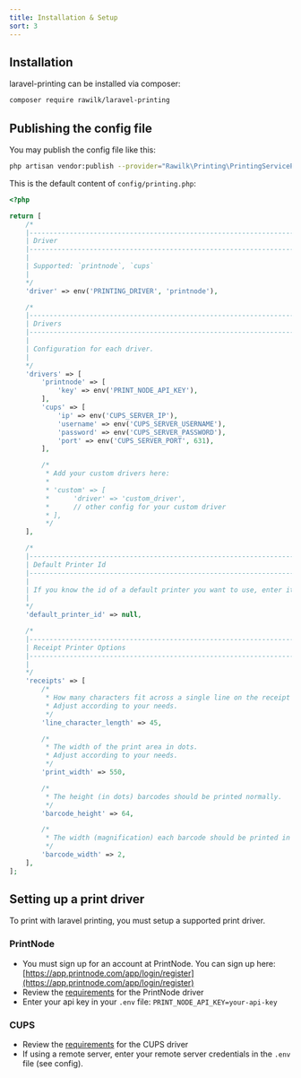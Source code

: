 ```yaml
---
title: Installation & Setup
sort: 3
---
```


## Installation

laravel-printing can be installed via composer:

```bash
composer require rawilk/laravel-printing
```

## Publishing the config file

You may publish the config file like this:

```bash
php artisan vendor:publish --provider="Rawilk\Printing\PrintingServiceProvider" --tag="config"
```

This is the default content of `config/printing.php`:

```php
<?php

return [
    /*
    |--------------------------------------------------------------------------
    | Driver
    |--------------------------------------------------------------------------
    |
    | Supported: `printnode`, `cups`
    |
    */
    'driver' => env('PRINTING_DRIVER', 'printnode'),

    /*
    |--------------------------------------------------------------------------
    | Drivers
    |--------------------------------------------------------------------------
    |
    | Configuration for each driver.
    |
    */
    'drivers' => [
        'printnode' => [
            'key' => env('PRINT_NODE_API_KEY'),
        ],
        'cups' => [
            'ip' => env('CUPS_SERVER_IP'),
            'username' => env('CUPS_SERVER_USERNAME'),
            'password' => env('CUPS_SERVER_PASSWORD'),
            'port' => env('CUPS_SERVER_PORT', 631),
        ],

        /*
         * Add your custom drivers here:
         *
         * 'custom' => [
         *      'driver' => 'custom_driver',
         *      // other config for your custom driver
         * ],
         */
    ],

    /*
    |--------------------------------------------------------------------------
    | Default Printer Id
    |--------------------------------------------------------------------------
    |
    | If you know the id of a default printer you want to use, enter it here.
    |
    */
    'default_printer_id' => null,

    /*
    |--------------------------------------------------------------------------
    | Receipt Printer Options
    |--------------------------------------------------------------------------
    |
    */
    'receipts' => [
        /*
         * How many characters fit across a single line on the receipt paper.
         * Adjust according to your needs.
         */
        'line_character_length' => 45,

        /*
         * The width of the print area in dots.
         * Adjust according to your needs.
         */
        'print_width' => 550,

        /*
         * The height (in dots) barcodes should be printed normally.
         */
        'barcode_height' => 64,

        /*
         * The width (magnification) each barcode should be printed in normally.
         */
        'barcode_width' => 2,
    ],
];
```

## Setting up a print driver

To print with laravel printing, you must setup a supported print driver.

### PrintNode
- You must sign up for an account at PrintNode. You can sign up here: [https://app.printnode.com/app/login/register](https://app.printnode.com/app/login/register)
- Review the [requirements](/docs/laravel-printing/v1/requirements#printnode) for the PrintNode driver
- Enter your api key in your `.env` file: `PRINT_NODE_API_KEY=your-api-key`

### CUPS
- Review the [requirements](/docs/laravel-printing/v1/requirements#cups) for the CUPS driver
- If using a remote server, enter your remote server credentials in the `.env` file (see config).
